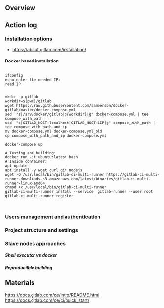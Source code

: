 ## Overview

## Action log
### Installation options
- https://about.gitlab.com/installation/
#### Docker based installation
```$xslt

ifconfig
echo enter the needed IP:
read IP


mkdir -p gitlab
workdir=$(pwd)/gitlab
wget https://raw.githubusercontent.com/sameersbn/docker-gitlab/master/docker-compose.yml
sed  "s|/srv/docker/gitlab|${workdir}|g" docker-compose.yml | tee compose_with_path
sed  "s|GITLAB_HOST=localhost|GITLAB_HOST=$IP|g" compose_with_path | tee compose_with_path_and_ip
mv docker-compose.yml docker-compose.yml_old
cp compose_with_path_and_ip docker-compose.yml

docker-compose up

# Testing and building:
docker run -it ubuntu:latest bash
# Inside container: 
apt update
apt install -y wget curl git nodejs
wget -O /usr/local/bin/gitlab-ci-multi-runner https://gitlab-ci-multi-runner-downloads.s3.amazonaws.com/latest/binaries/gitlab-ci-multi-runner-linux-amd64
chmod +x /usr/local/bin/gitlab-ci-multi-runner
gitlab-ci-multi-runner install --service  gitlab-runner --user root
gitlab-ci-multi-runner register 



```
### Users management and authentication

### Project structure and settings

### Slave nodes approaches 
##### Shell executor vs docker
##### Reproducilble building 

## Materials
https://docs.gitlab.com/ce/intro/README.html
https://docs.gitlab.com/ce/ci/quick_start/

